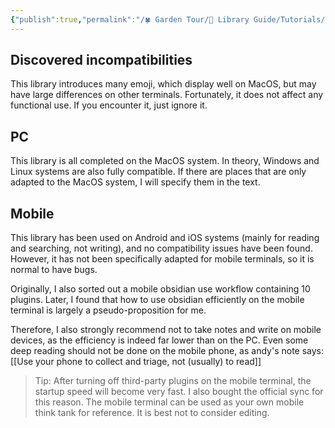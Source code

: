 ```yaml
---
{"publish":true,"permalink":"/🍀 Garden Tour/🧰 Library Guide/Tutorials/Explanation of this library's compatibility on different operating systems.md","title":"Explanation of this library's compatibility on different operating systems","created":"2022-09-02","modified":"2023-03-14","published":"2025-07-09T09:48:20.915+08:00","cssclasses":""}
---
```


## Discovered incompatibilities

This library introduces many emoji, which display well on MacOS, but may have large differences on other terminals. Fortunately, it does not affect any functional use. If you encounter it, just ignore it.

## PC

This library is all completed on the MacOS system. In theory, Windows and Linux systems are also fully compatible.
If there are places that are only adapted to the MacOS system, I will specify them in the text.

## Mobile

This library has been used on Android and iOS systems (mainly for reading and searching, not writing), and no compatibility issues have been found. However, it has not been specifically adapted for mobile terminals, so it is normal to have bugs.

Originally, I also sorted out a mobile obsidian use workflow containing 10 plugins. Later, I found that how to use obsidian efficiently on the mobile terminal is largely a pseudo-proposition for me.

Therefore, I also strongly recommend not to take notes and write on mobile devices, as the efficiency is indeed far lower than on the PC. Even some deep reading should not be done on the mobile phone, as andy's note says: [[Use your phone to collect and triage, not (usually) to read]]

>Tip: After turning off third-party plugins on the mobile terminal, the startup speed will become very fast. I also bought the official sync for this reason. The mobile terminal can be used as your own mobile think tank for reference. It is best not to consider editing. 